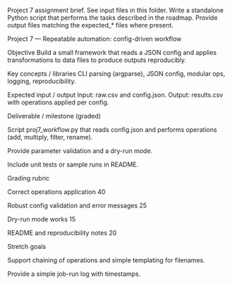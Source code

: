 Project 7 assignment brief.
See input files in this folder. Write a standalone Python script that performs the tasks described in the roadmap.
Provide output files matching the expected_* files where present.


Project 7 — Repeatable automation: config-driven workflow

Objective
Build a small framework that reads a JSON config and applies transformations to data files to produce outputs reproducibly.

Key concepts / libraries
CLI parsing (argparse), JSON config, modular ops, logging, reproducibility.

Expected input / output
Input: raw.csv and config.json.
Output: results.csv with operations applied per config.

Deliverable / milestone (graded)

Script proj7_workflow.py that reads config.json and performs operations (add, multiply, filter, rename).

Provide parameter validation and a dry-run mode.

Include unit tests or sample runs in README.

Grading rubric

Correct operations application 40

Robust config validation and error messages 25

Dry-run mode works 15

README and reproducibility notes 20

Stretch goals

Support chaining of operations and simple templating for filenames.

Provide a simple job-run log with timestamps.
